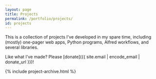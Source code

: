 ```yaml
---
layout: page
title: Projects
permalink: /portfolio/projects/
id: projects
---
```


This is a collection of projects I've developed in my spare time, including
(mostly) one-pager web apps, Python programs, Alfred workflows, and several
libraries.

Like what I've made? Please [donate]({{ site.email | encode_email | donate_url }})!

{% include project-archive.html %}
